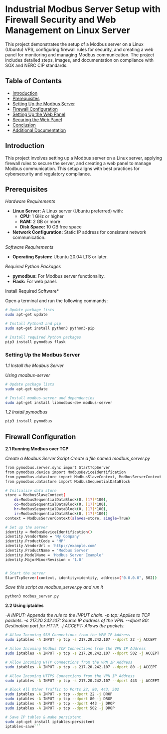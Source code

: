 # Industrial Modbus Server Setup with Firewall Security and Web Management on Linux Server

This project demonstrates the setup of a Modbus server on a Linux (Ubuntu) VPS, configuring firewall rules for security, and creating a web panel for monitoring and managing Modbus communication. The project includes detailed steps, images, and documentation on compliance with SOX and NERC CIP standards.

## Table of Contents
- [Introduction](#introduction)
- [Prerequisites](#prerequisites)
- [Setting Up the Modbus Server](#setting-up-the-modbus-server)
- [Firewall Configuration](#firewall-configuration)
- [Setting Up the Web Panel](#setting-up-the-web-panel)
- [Securing the Web Panel](#securing-the-web-panel)
- [Conclusion](#conclusion)
- [Additional Documentation](#additional-documentation)

## Introduction
This project involves setting up a Modbus server on a Linux server, applying firewall rules to secure the server, and creating a web panel to manage Modbus communication. This setup aligns with best practices for cybersecurity and regulatory compliance.

## Prerequisites

*Hardware Requirements*
- **Linux Server:** A Linux server (Ubuntu preferred) with:
  - **CPU:** 1 GHz or higher
  - **RAM:** 2 GB or more
  - **Disk Space:** 10 GB free space
- **Network Configuration:** Static IP address for consistent network communication.

*Software Requirements*
- **Operating System:** Ubuntu 20.04 LTS or later.

*Required Python Packages*
- **pymodbus:** For Modbus server functionality.
- **Flask:** For web panel.

Install Required Software*

Open a terminal and run the following commands:

```bash
# Update package lists
sudo apt-get update

# Install Python3 and pip
sudo apt-get install python3 python3-pip

# Install required Python packages
pip3 install pymodbus flask
```
### **Setting Up the Modbus Server**

*1.1 Install the Modbus Server*

*Using modbus-server*

````bash
# Update package lists
sudo apt-get update

# Install modbus-server and dependencies
sudo apt-get install libmodbus-dev modbus-server
````

*1.2 Install pymodbus*

````bash
pip3 install pymodbus
````

## Firewall Configuration

**2.1 Running Modbus over TCP**

*Create a Modbus Server Script*
*Create a file named modbus_server.py*

````bash
from pymodbus.server.sync import StartTcpServer
from pymodbus.device import ModbusDeviceIdentification
from pymodbus.datastore import ModbusSlaveContext, ModbusServerContext
from pymodbus.datastore import ModbusSequentialDataBlock

# Initialize data store
store = ModbusSlaveContext(
    di=ModbusSequentialDataBlock(0, [17]*100),
    co=ModbusSequentialDataBlock(0, [17]*100),
    hr=ModbusSequentialDataBlock(0, [17]*100),
    ir=ModbusSequentialDataBlock(0, [17]*100))
context = ModbusServerContext(slaves=store, single=True)

# Set up the server
identity = ModbusDeviceIdentification()
identity.VendorName = 'My Company'
identity.ProductCode = 'MP'
identity.VendorUrl = 'http://example.com'
identity.ProductName = 'Modbus Server'
identity.ModelName = 'Modbus Server Example'
identity.MajorMinorRevision = '1.0'


# Start the server
StartTcpServer(context, identity=identity, address=("0.0.0.0", 502))
````
*Save this script as modbus_server.py and run it*

````
python3 modbus_server.py
````


**2.2 Using iptables**

*-A INPUT: Appends the rule to the INPUT chain.
-p tcp: Applies to TCP packets.
-s 217.20.242.107: Source IP address of the VPN.
--dport 80: Destination port for HTTP.
-j ACCEPT: Allows the packets.*

````bash
# Allow Incoming SSH Connections from the VPN IP Address
sudo iptables -A INPUT -p tcp -s 217.20.242.107 --dport 22 -j ACCEPT

# Allow Incoming Modbus TCP Connections from the VPN IP Address
sudo iptables -A INPUT -p tcp -s 217.20.242.107 --dport 502 -j ACCEPT

# Allow Incoming HTTP Connections from the VPN IP Address
sudo iptables -A INPUT -p tcp -s 217.20.242.107 --dport 80 -j ACCEPT

# Allow Incoming HTTPS Connections from the VPN IP Address
sudo iptables -A INPUT -p tcp -s 217.20.242.107 --dport 443 -j ACCEPT

# Block All Other Traffic to Ports 22, 80, 443, 502
sudo iptables -A INPUT -p tcp --dport 22 -j DROP
sudo iptables -A INPUT -p tcp --dport 80 -j DROP
sudo iptables -A INPUT -p tcp --dport 443 -j DROP
sudo iptables -A INPUT -p tcp --dport 502 -j DROP

# Save IP tables & make persistent
sudo apt-get install iptables-persistent
iptables-save```




